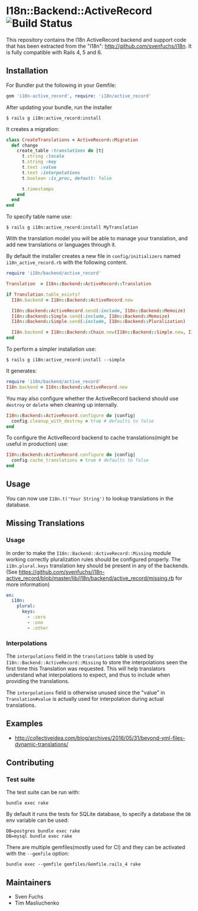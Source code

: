 # I18n::Backend::ActiveRecord ![Build Status](https://github.com/svenfuchs/i18n-active_record/actions/workflows/test.yml/badge.svg)

This repository contains the I18n ActiveRecord backend and support code that has been extracted from the "I18n": http://github.com/svenfuchs/i18n.
It is fully compatible with Rails 4, 5 and 6.

## Installation

For Bundler put the following in your Gemfile:

```ruby
gem 'i18n-active_record', require: 'i18n/active_record'
```

After updating your bundle, run the installer

    $ rails g i18n:active_record:install

It creates a migration:

```ruby
class CreateTranslations < ActiveRecord::Migration
  def change
    create_table :translations do |t|
      t.string :locale
      t.string :key
      t.text :value
      t.text :interpolations
      t.boolean :is_proc, default: false

      t.timestamps
    end
  end
end
```

To specify table name use:

    $ rails g i18n:active_record:install MyTranslation

With the translation model you will be able to manage your translation, and add new translations or languages through
it.

By default the installer creates a new file in `config/initializers` named `i18n_active_record.rb` with the following content.

```ruby
require 'i18n/backend/active_record'

Translation  = I18n::Backend::ActiveRecord::Translation

if Translation.table_exists?
  I18n.backend = I18n::Backend::ActiveRecord.new

  I18n::Backend::ActiveRecord.send(:include, I18n::Backend::Memoize)
  I18n::Backend::Simple.send(:include, I18n::Backend::Memoize)
  I18n::Backend::Simple.send(:include, I18n::Backend::Pluralization)

  I18n.backend = I18n::Backend::Chain.new(I18n::Backend::Simple.new, I18n.backend)
end
```

To perform a simpler installation use:

    $ rails g i18n:active_record:install --simple

It generates:

```ruby
require 'i18n/backend/active_record'
I18n.backend = I18n::Backend::ActiveRecord.new
```

You may also configure whether the ActiveRecord backend should use `destroy` or `delete` when cleaning up internally.

```ruby
I18n::Backend::ActiveRecord.configure do |config|
  config.cleanup_with_destroy = true # defaults to false
end
```

To configure the ActiveRecord backend to cache translations(might be useful in production) use:

```ruby
I18n::Backend::ActiveRecord.configure do |config|
  config.cache_translations = true # defaults to false
end
```

## Usage

You can now use `I18n.t('Your String')` to lookup translations in the database.

## Missing Translations

### Usage

In order to make the `I18n::Backend::ActiveRecord::Missing` module working correctly pluralization rules should be configured properly.
The `i18n.plural.keys` translation key should be present in any of the backends.
(See https://github.com/svenfuchs/i18n-active_record/blob/master/lib/i18n/backend/active_record/missing.rb for more information)

```yaml
en:
  i18n:
    plural:
      keys:
        - :zero
        - :one
        - :other
```

### Interpolations

The `interpolations` field in the `translations` table is used by `I18n::Backend::ActiveRecord::Missing` to store the interpolations seen the first time this Translation was requested.  This will help translators understand what interpolations to expect, and thus to include when providing the translations.

The `interpolations` field is otherwise unused since the "value" in `Translation#value` is actually used for interpolation during actual translations.

## Examples

* http://collectiveidea.com/blog/archives/2016/05/31/beyond-yml-files-dynamic-translations/

## Contributing

### Test suite

The test suite can be run with:

    bundle exec rake

By default it runs the tests for SQLite database, to specify a database the `DB` env variable can be used:

    DB=postgres bundle exec rake
    DB=mysql bundle exec rake

There are multiple gemfiles(mostly used for CI) and they can be activated with the `--gemfile` option:

    bundle exec --gemfile gemfiles/Gemfile.rails_4 rake

## Maintainers

* Sven Fuchs
* Tim Masliuchenko
